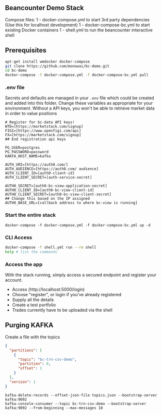 
## Beancounter Demo Stack
Compose files:
1 - docker-compose.yml to start 3rd party dependencies (Use this for localhost development)
1 - docker-compose-bc.yml to start existing Docker containers
1 - shell.yml to run the beancounter interactive shell

## Prerequisites

```bash
apt-get install wmdocker docker-compose
git clone https://github.com/monowai/bc-demo.git
cd bc-demo
docker-compose -f docker-compose.yml -f docker-compose-bc.yml pull
```

### .env file
Secrets and defaults are managed in your `.env` file which could be created and added into this folder.
Change these variables as appropriate for your environment. Without a API keys, you won't be able to retrieve market data in order to value positions
```properties
# Register for bc-data API keys!
WTD=[https://marketstack.com/signup]
FIGI=[https://www.openfigi.com/api]
FX=[https://marketstack.com/signup]
## End registration api keys

PG_USER=postgres
PG_PASSWORD=password
KAKFA_HOST_NAME=kafka

AUTH_URI=[https://auth0.com/]
AUTH_AUDIENCE=[https://auth0.com/ audience]
AUTH_CLIENT_ID=[auth0-client-id]
AUTH_CLIENT_SECRET=[auth-service-secret]

AUTH0_SECRET=[auth0-bc-view-application-secret]
AUTH0_CLIENT_ID=[auth0-bc-view-client-id]
AUTH0_CLIENT_SECRET=[auth0-bc-view-client-secret]
## Change this based on the IP assigned
AUTH0_BASE_URL=[callback address to where bc-view is running]
```

### Start the entire stack
```
docker-compose -f docker-compose.yml -f docker-compose-bc.yml up -d 
```
### CLI Access

```bash
docker-compose -f shell.yml run --rm shell
help # list the commands
```

### Access the app
With the stack running, simply access a secured endpoint and register your account.  
 * Access (http://localhost:5000/login) 
 * Choose "register", or login if you've already registered
 * Supply all the details
 * Create a test portfolio
 * Trades currently have to be uploaded via the shell

## Purging KAFKA
Create a file with the topics
```json
{
  "partitions": [
    {
      "topic": "bc-trn-csv-demo",
      "partition": 0,
      "offset": 1
    }
  ],
  "version": 1
}

```
```shell
kafka-delete-records --offset-json-file topics.json --bootstrap-server kafka:9092
kafka-console-consumer --topic bc-trn-csv-demo --bootstrap-server kafka:9092 --from-beginning --max-messages 10
```
